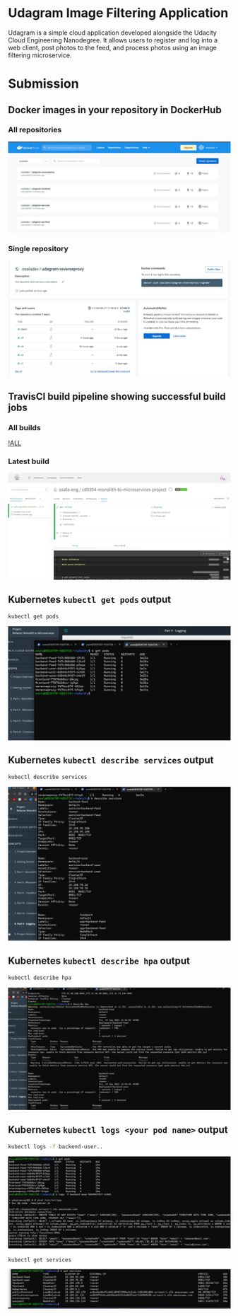 # Udagram Image Filtering Application

Udagram is a simple cloud application developed alongside the Udacity Cloud Engineering Nanodegree. It allows users to register and log into a web client, post photos to the feed, and process photos using an image filtering microservice.

# Submission

## Docker images in your repository in DockerHub

### All repositories

![Docker](./screenshots/dockerhub.jpg)

### Single repository
![Single](./screenshots/dockersingle.jpg)

## TravisCI build pipeline showing successful build jobs

### All builds

[!ALL](./screenshots/travisciall.jpg)

### Latest build

![TrvisCI](./screenshots/travisci.jpg)


## Kubernetes `kubectl get pods` output

```bash
kubectl get pods
```
![Getpods](./screenshots/getpods.jpg)

## Kubernetes `kubectl describe services` output

```bash
kubectl describe services
```
![Describesvc](./screenshots/describeservices.jpg)

## Kubernetes `kubectl describe hpa` output

```bash
kubectl describe hpa
```
![Describehpa](./screenshots/describehpa.jpg)

## Kubernetes `kubectl logs <your pod name>` output

```bash
kubectl logs -f backend-user..
```
![Logs](./screenshots/lognewuser.jpg)

```bash
kubectl get services
```
![getservices](./screenshots/getservices.jpg)
